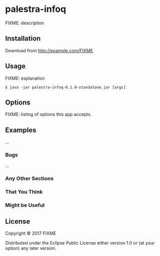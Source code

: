 # palestra-infoq

FIXME: description

## Installation

Download from http://example.com/FIXME.

## Usage

FIXME: explanation

    $ java -jar palestra-infoq-0.1.0-standalone.jar [args]

## Options

FIXME: listing of options this app accepts.

## Examples

...

### Bugs

...

### Any Other Sections
### That You Think
### Might be Useful

## License

Copyright © 2017 FIXME

Distributed under the Eclipse Public License either version 1.0 or (at
your option) any later version.
